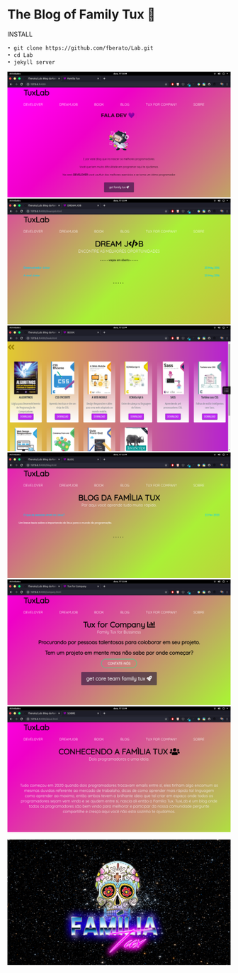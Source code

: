 #  The Blog of Family Tux 🍕
 
 INSTALL
    
    • git clone https://github.com/fberato/Lab.git
    • cd Lab
    • jekyll server






 ![](screen/cap01.png)
 ![](screen/cap02.png)
 ![](screen/cap03.png)
 ![](screen/cap04.png)
 ![](screen/cap05.png)
 ![](screen/cap06.png)


 ![](assets/img/template.jpg)
